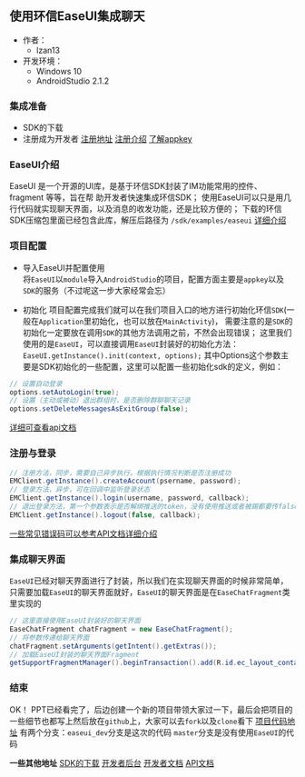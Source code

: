 使用环信EaseUI集成聊天
---------------------------

* 作者：      
    * lzan13 
* 开发环境：   
    * Windows 10   
    * AndroidStudio 2.1.2


### 集成准备
* SDK的下载
* 注册成为开发者 
[注册地址](https://console.easemob.com/index_register.html) 
[注册介绍](http://docs.easemob.com/im/000quickstart/10register)
[了解appkey](http://docs.easemob.com/im/000quickstart/10register#创建应用)


### EaseUI介绍

EaseUI 是一个开源的UI库，是基于环信SDK封装了IM功能常用的控件、fragment 等等，旨在帮 助开发者快速集成环信SDK；
使用EaseUI可以只是用几行代码就实现聊天界面，以及消息的收发功能，还是比较方便的；
下载的环信SDK压缩包里面已经包含此库，解压后路径为 `/sdk/examples/easeui`
[详细介绍](http://docs.easemob.com/im/200androidclientintegration/135easeuiuseguide)


### 项目配置

* 导入EaseUI并配置使用  
    将`EaseUI`以`module`导入`AndroidStudio`的项目，配置方面主要是`appkey`以及`SDK`的服务（不过呢这一步大家经常会忘） 
    
* 初始化 
项目配置完成我们就可以在我们项目入口的地方进行初始化环信`SDK`(一般在`Application`里初始化，也可以放在`MainActivity`)，
需要注意的是`SDK`的初始化一定要放在调用`SDK`的其他方法调用之前，不然会出现错误； 这里我们使用的是`EaseUI`，可以直接调用`EaseUI`封装好的初始化方法：
`EaseUI.getInstance().init(context, options);`
其中Options这个参数主要是SDK初始化的一些配置，这里可以配置一些初始化sdk的定义，例如：  
```java
// 设置自动登录
options.setAutoLogin(true);
// 设置（主动或被动）退出群组时，是否删除群聊聊天记录
options.setDeleteMessagesAsExitGroup(false);
```
[详细可查看api文档](http://www.easemob.com/apidoc/android/chat3.0/classcom_1_1hyphenate_1_1chat_1_1_e_m_options.html)


### 注册与登录
```java
// 注册方法，同步，需要自己异步执行，根据执行情况判断是否注册成功 
EMClient.getInstance().createAccount(psername, password);
// 登录方法，异步，可在回调中监听登录状态 
EMClient.getInstance().login(username, password, callback);
// 退出登录方法，第一个参数表示是否解绑推送的token，没有使用推送或者被踢都要传false 
EMClient.getInstance().logout(false, callback);
```
[一些常见错误码可以参考API文档详细介绍](http://www.easemob.com/apidoc/android/chat3.0/classcom_1_1hyphenate_1_1_e_m_error.html)


### 集成聊天界面

`EaseUI`已经对聊天界面进行了封装，所以我们在实现聊天界面的时候非常简单，只需要加载`EaseUI`的聊天界面就好，`EaseUI`的聊天界面是在`EaseChatFragment`类里实现的
```java
// 这里直接使用EaseUI封装好的聊天界面 
EaseChatFragment chatFragment = new EaseChatFragment();
// 将参数传递给聊天界面 
chatFragment.setArguments(getIntent().getExtras());
// 加载EaseUI封装的聊天界面Fragment 
getSupportFragmentManager().beginTransaction().add(R.id.ec_layout_container, chatFragment).commit();
```

### 结束

OK！
PPT已经看完了，后边创建一个新的项目带领大家过一下，最后会把项目的一些细节也都写上然后放在`github`上，大家可以去`fork`以及`clone`看下
[项目代码地址](https://github.com/lzan13/EaseChat)
有两个分支：`easeui_dev`分支是这次的代码 `master`分支是没有使用`EaseUI`的代码

**一些其他地址**
[SDK的下载](http://www.easemob.com/download/im) 
[开发者后台](http://console.easemob.com)
[开发者文档](http://docs.easemob.com/im/start) 
[API文档](http://www.easemob.com/apidoc/android/chat3.0)